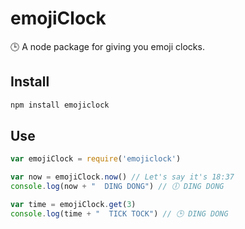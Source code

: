 # emojiClock

🕒 A node package for giving you emoji clocks.

## Install
```bash
npm install emojiclock
```

## Use
```javascript
var emojiClock = require('emojiclock')

var now = emojiClock.now() // Let's say it's 18:37
console.log(now + "  DING DONG") // 🕕 DING DONG

var time = emojiClock.get(3)
console.log(time + "  TICK TOCK") // 🕒 DING DONG
```
